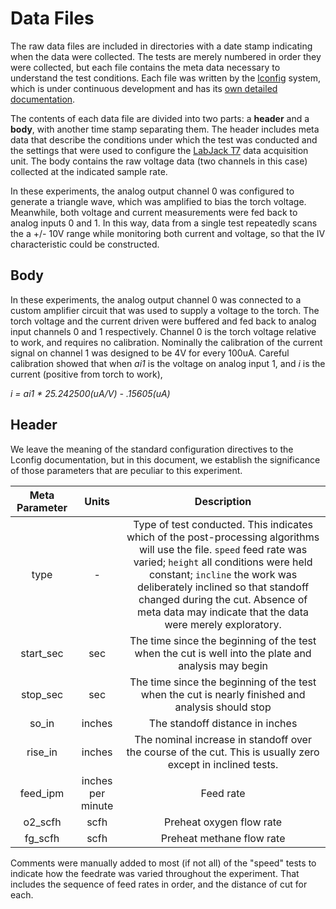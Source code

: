 # Data Files

The raw data files are included in directories with a date stamp indicating when the data were collected.  The tests are merely numbered in order they were collected, but each file contains the meta data necessary to understand the test conditions.  Each file was written by the [lconfig](github.com/chmarti1/lconfig) system, which is under continuous development and has its [own detailed documentation](https://github.com/chmarti1/lconfig/blob/master/docs/documentation.md).

The contents of each data file are divided into two parts: a **header** and a **body**, with another time stamp separating them.  The header includes meta data that describe the conditions under which the test was conducted and the settings that were used to configure the [LabJack T7](https://labjack.com/products/t7) data acquisition unit.  The body contains the raw voltage data (two channels in this case) collected at the indicated sample rate.

In these experiments, the analog output channel 0 was configured to generate a triangle wave, which was amplified to bias the torch voltage.  Meanwhile, both voltage and current measurements were fed back to analog inputs 0 and 1.  In this way, data from a single test repeatedly scans the a +/- 10V range while monitoring both current and voltage, so that the IV characteristic could be constructed.

## Body

In these experiments, the analog output channel 0 was connected to a custom amplifier circuit that was used to supply a voltage to the torch.  The torch voltage and the current driven were buffered and fed back to analog input channels 0 and 1 respectively.  Channel 0 is the torch voltage relative to work, and requires no calibration.  Nominally the calibration of the current signal on channel 1 was designed to be 4V for every 100uA.  Careful calibration showed that when _ai1_ is the voltage on analog input 1, and _i_ is the current (positive from torch to work),

_i = ai1 * 25.242500(uA/V) - .15605(uA)_

## Header

We leave the meaning of the standard configuration directives to the Lconfig documentation, but in this document, we establish the significance of those parameters that are peculiar to this experiment.

| Meta Parameter | Units | Description |
|:--------------:|:----:|:-----:|
| type | - | Type of test conducted.  This indicates which of the post-processing algorithms will use the file.  `speed` feed rate was varied; `height` all conditions were held constant; `incline` the work was deliberately inclined so that standoff changed during the cut.  Absence of meta data may indicate that the data were merely exploratory.
| start_sec | sec | The time since the beginning of the test when the cut is well into the plate and analysis may begin |
| stop_sec | sec | The time since the beginning of the test when the cut is nearly finished and analysis should stop |
|so_in | inches | The standoff distance in inches |
| rise_in | inches | The nominal increase in standoff over the course of the cut.  This is usually zero except in inclined tests. |
| feed_ipm | inches per minute | Feed rate |
| o2_scfh | scfh | Preheat oxygen flow rate |
| fg_scfh | scfh | Preheat methane flow rate |

Comments were manually added to most (if not all) of the "speed" tests to indicate how the feedrate was varied throughout the experiment.  That includes the sequence of feed rates in order, and the distance of cut for each.